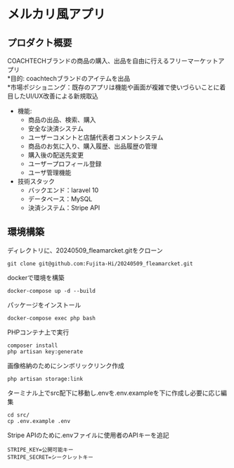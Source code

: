 # メルカリ風アプリ

## プロダクト概要
COACHTECHブランドの商品の購入、出品を自由に行えるフリーマーケットアプリ  
*目的: coachtechブランドのアイテムを出品  
*市場ポジショニング：既存のアプリは機能や画面が複雑で使いづらいことに着目したUI/UX改善による新規取込  
* 機能:  
    * 商品の出品、検索、購入  
    * 安全な決済システム  
    * ユーザーコメントと店舗代表者コメントシステム  
    * 商品のお気に入り、購入履歴、出品履歴の管理  
    * 購入後の配送先変更  
    * ユーザープロフィール登録  
    * ユーザ管理機能  
* 技術スタック  
    * バックエンド：laravel 10  
    * データベース：MySQL  
    * 決済システム：Stripe API   

## 環境構築

ディレクトリに、20240509_fleamarcket.gitをクローン
```
git clone git@github.com:Fujita-Hi/20240509_fleamarcket.git
```
dockerで環境を構築
```
docker-compose up -d --build
```
パッケージをインストール
```
docker-compose exec php bash
```
PHPコンテナ上で実行
```
composer install
php artisan key:generate
```
画像格納のためにシンボリックリンク作成
```
php artisan storage:link
```
ターミナル上でsrc配下に移動し.envを.env.exampleを下に作成し必要に応じ編集  
```
cd src/
cp .env.example .env
```
Stripe APIのために.envファイルに使用者のAPIキーを追記
```
STRIPE_KEY=公開可能キー
STRIPE_SECRET=シークレットキー
```
